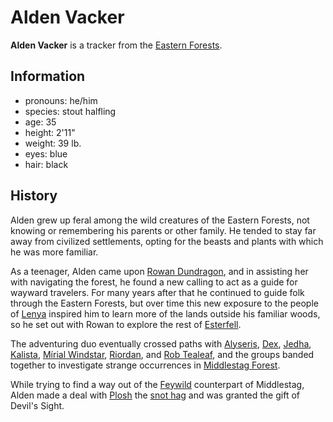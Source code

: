 # Alden Vacker

**Alden Vacker** is a tracker from the [Eastern Forests](../../../mote/esterfell/lenya/eastern-forests.md).

## Information

- pronouns: he/him
- species: stout halfling
- age: 35
- height: 2'11"
- weight: 39 lb.
- eyes: blue
- hair: black

## History

Alden grew up feral among the wild creatures of the Eastern Forests, not knowing or remembering his parents or other family. He tended to stay far away from civilized settlements, opting for the beasts and plants with which he was more familiar.

As a teenager, Alden came upon [Rowan Dundragon](../../esterfell-accord/citizenry/rowan-dundragon.md), and in assisting her with navigating the forest, he found a new calling to act as a guide for wayward travelers. For many years after that he continued to guide folk through the Eastern Forests, but over time this new exposure to the people of [Lenya](../../../mote/esterfell/lenya/lenya.md) inspired him to learn more of the lands outside his familiar woods, so he set out with Rowan to explore the rest of [Esterfell](../../../mote/esterfell/esterfell.md).

The adventuring duo eventually crossed paths with [Alyseris](../../esterfell-accord/citizenry/alyseris.md), [Dex](../../../organizations/shorsta-halasma/members/dex.md), [Jedha](../../esterfell-accord/citizenry/jedha.md), [Kalista](../../../organizations/reynards-den/members/kalista.md), [Mírial Windstar](mirial-windstar.md), [Riordan](../../esterfell-accord/citizenry/riordan.md), and [Rob Tealeaf](../../../organizations/gilded-purse/members/rob-tealeaf.md), and the groups banded together to investigate strange occurrences in [Middlestag Forest](../../../mote/esterfell/lenya/middlestag-forest.md).

While trying to find a way out of the [Feywild](cosmology/feywild.md) counterpart of Middlestag, Alden made a deal with [Plosh](../../../organizations/unseelie-court/plosh.md) the [snot hag](../../../bestiary/snot-hag.md) and was granted the gift of Devil's Sight.
